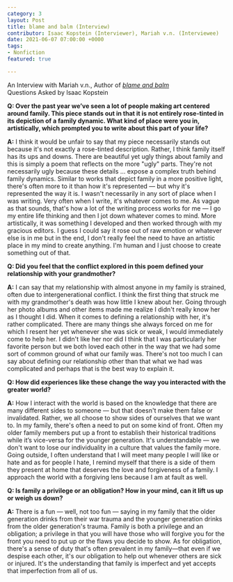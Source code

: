 ```yaml
---
category: 3
layout: Post
title: blame and balm (Interview)
contributor: Isaac Kopstein (Interviewer), Mariah v.n. (Interviewee)
date: 2021-06-07 07:00:00 +0000
tags: 
- Nonfiction
featured: true

---
```

An Interview with Mariah v.n., Author of <em><a href="{{ site.baseurl }}/3/blame-and-balm">blame and balm</a></em><br/>
Questions Asked by Isaac Kopstein

<strong>Q: Over the past year we’ve seen a lot of people making art centered around family. This 
piece stands out in that it is not entirely rose-tinted in its depiction of a family dynamic. What 
kind of place were you in, artistically, which prompted you to write about this part of your life?
</strong>

<strong>A:</strong> I think it would be unfair to say that my piece necessarily stands out because it's not exactly a
rose-tinted description. Rather, I think family itself has its ups and downs. There are beautiful yet
ugly things about family and this is simply a poem that reflects on the more "ugly" parts. They're
not necessarily ugly because these details ... expose a complex truth behind family dynamics.
Similar to works that depict family in a more positive light, there's often more to it than how it's
represented — but why it's represented the way it is. I wasn't necessarily in any sort of place
when I was writing. Very often when I write, it's whatever comes to me. As vague as that
sounds, that's how a lot of the writing process works for me — I go my entire life thinking and
then I jot down whatever comes to mind. More artistically, it was something I developed and
then worked through with my gracious editors. I guess I could say it rose out of raw emotion or
whatever else is in me but in the end, I don't really feel the need to have an artistic place in my
mind to create anything. I'm human and I just choose to create something out of that.

<strong>Q: Did you feel that the conflict explored in this poem defined your relationship with your 
grandmother?</strong>

<strong>A:</strong> I can say that my relationship with almost anyone in my family is strained, often due to
intergenerational conflict. I think the first thing that struck me with my grandmother's death was
how little I knew about her. Going through her photo albums and other items made me realize I
didn't really know her as I thought I did. When it comes to defining a relationship with her, it's
rather complicated. There are many things she always forced on me for which I resent her yet
whenever she was sick or weak, I would immediately come to help her. I didn't like her nor did I
think that I was particularly her favorite person but we both loved each other in the way that we
had some sort of common ground of what our family was. There's not too much I can say about
defining our relationship other than that what we had was complicated and perhaps that is the
best way to explain it.

<strong>Q: How did experiences like these change the way you interacted with the greater world?</strong>

<strong>A:</strong> How I interact with the world is based on the knowledge that there are many different sides to
someone — but that doesn't make them false or invalidated. Rather, we all choose to show sides
of ourselves that we want to. In my family, there's often a need to put on some kind of front.
Often my older family members put up a front to establish their historical traditions while it’s
vice-versa for the younger generation. It's understandable — we don't want to lose our
individuality in a culture that values the family more. Going outside, I often understand that I
will meet many people I will like or hate and as for people I hate, I remind myself that there is a
side of them they present at home that deserves the love and forgiveness of a family. I approach
the world with a forgiving lens because I am at fault as well.

<strong>Q: Is family a privilege or an obligation? How in your mind, can it lift us up or weigh us 
down?</strong>

<strong>A:</strong> There is a fun — well, not too fun — saying in my family that the older generation drinks
from their war trauma and the younger generation drinks from the older generation's trauma.
Family is both a privilege and an obligation; a privilege in that you will have those who will
forgive you for the front you need to put up or the flaws you decide to show. As for obligation,
there's a sense of duty that's often prevalent in my family—that even if we despise each other, it's
our obligation to help out whenever others are sick or injured. It's the understanding that family
is imperfect and yet accepts that imperfection from all of us.